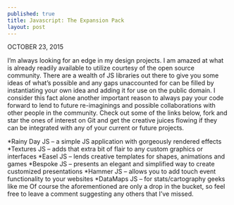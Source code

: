 ```yaml
---
published: true
title: Javascript: The Expansion Pack
layout: post
---
```

OCTOBER 23, 2015

I’m always looking for an edge in my design projects. I am amazed at what is already readily available to utilize courtesy of the open source community. There are a wealth of JS libraries out there to give you some ideas of what’s possible and any gaps unaccounted for can be filled by instantiating your own idea and adding it for use on the public domain. I consider this fact alone another important reason to always pay your code forward to lend to future re-imaginings and possible collaborations with other people in the community. Check out some of the links below, fork and star the ones of interest on Git and get the creative juices flowing if they can be integrated with any of your current or future projects.

*Rainy Day JS – a simple JS application with gorgeously rendered effects
*Textures JS – adds that extra bit of flair to any custom graphics or interfaces
*Easel JS – lends creative templates for shapes, animations and games
*Bespoke JS – presents an elegant and simplified way to create customized presentations
*Hammer JS – allows you to add touch event functionality to your websites
*DataMaps JS – for stats/cartography geeks like me
Of course the aforementioned are only a drop in the bucket, so feel free to leave a comment suggesting any others that I’ve missed.